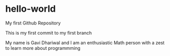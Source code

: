# hello-world
My first Github Repository

This is my first commit to my first branch

My name is Gavi Dhariwal and I am an enthusiastic Math person with a zest to learn more about programmming
